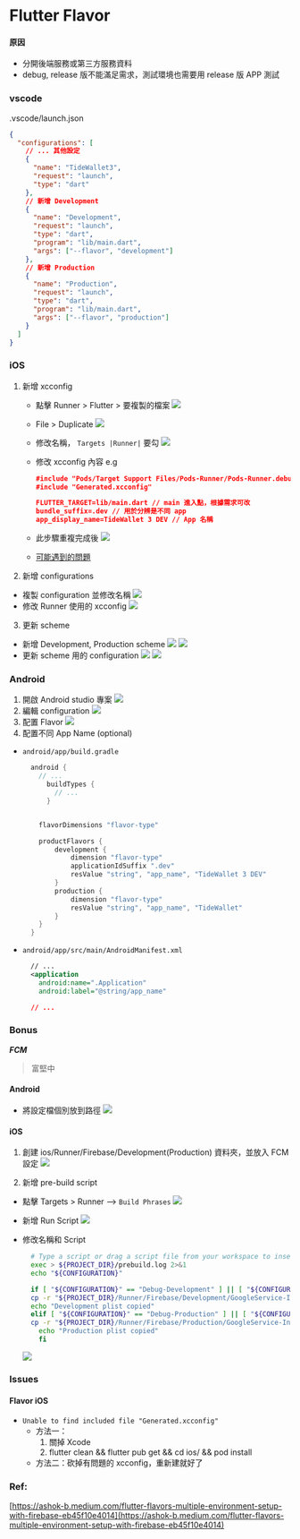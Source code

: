 # Flutter Flavor

#### 原因

- 分開後端服務或第三方服務資料
- debug, release 版不能滿足需求，測試環境也需要用 release 版 APP 測試

### vscode

.vscode/launch.json

```json
{
  "configurations": [
    // ... 其他設定
    {
      "name": "TideWallet3",
      "request": "launch",
      "type": "dart"
    },
    // 新增 Development
    {
      "name": "Development",
      "request": "launch",
      "type": "dart",
      "program": "lib/main.dart",
      "args": ["--flavor", "development"]
    },
    // 新增 Production
    {
      "name": "Production",
      "request": "launch",
      "type": "dart",
      "program": "lib/main.dart",
      "args": ["--flavor", "production"]
    }
  ]
}
```

### iOS

1.  新增 xcconfig

    - 點擊 Runner > Flutter > 要複製的檔案
      ![](../img/flutter/flavor/ios_1.png)

    - File > Duplicate
      ![](../img/flutter/flavor/ios_2.png)

    - 修改名稱， `Targets |Runner|` 要勾
      ![](../img/flutter/flavor/ios_3.png)

    - 修改 xcconfig 內容 e.g

      ```json
      #include "Pods/Target Support Files/Pods-Runner/Pods-Runner.debug.xcconfig"
      #include "Generated.xcconfig"

      FLUTTER_TARGET=lib/main.dart // main 進入點，根據需求可改
      bundle_suffix=.dev // 用於分辨是不同 app
      app_display_name=TideWallet 3 DEV // App 名稱
      ```

    * 此步驟重複完成後
      ![](../img/flutter/flavor/ios_4.png)

    * [可能遇到的問題](#Flavor%20iOS)

2.  新增 configurations

- 複製 configuration 並修改名稱
  ![](../img/flutter/flavor/ios_5.png)
- 修改 Runner 使用的 xcconfig
  ![](../img/flutter/flavor/ios_6.png)

3. 更新 scheme

- 新增 Development, Production scheme
  ![](../img/flutter/flavor/ios_7.png)
  ![](../img/flutter/flavor/ios_8.png)
- 更新 scheme 用的 configuration
  ![](../img/flutter/flavor/ios_9.png)
  ![](../img/flutter/flavor/ios_10.png)

### Android

1. 開啟 Android studio 專案
   ![](../img/flutter/flavor/android_1.png)
2. 編輯 configuration
   ![](../img/flutter/flavor/android_2.png)
3. 配置 Flavor
   ![](../img/flutter/flavor/android_3.png)
4. 配置不同 App Name (optional)

- `android/app/build.gradle`

  ```gradle
    android {
      // ...
        buildTypes {
          // ...
        }


      flavorDimensions "flavor-type"

      productFlavors {
          development {
              dimension "flavor-type"
              applicationIdSuffix ".dev"
              resValue "string", "app_name", "TideWallet 3 DEV"
          }
          production {
              dimension "flavor-type"
              resValue "string", "app_name", "TideWallet"
          }
      }
    }
  ```

- `android/app/src/main/AndroidManifest.xml`

  ```xml
    // ...
    <application
      android:name=".Application"
      android:label="@string/app_name"

    // ...
  ```

### Bonus

**_FCM_**

> 富堅中

#### Android

- 將設定檔個別放到路徑
  ![](../img/flutter/flavor/fcm_1.png)

#### iOS

1. 創建 ios/Runner/Firebase/Development(Production) 資料夾，並放入 FCM 設定
   ![](../img/flutter/flavor/fcm_2.png)

2. 新增 pre-build script

- 點擊 Targets > Runner --> `Build Phrases`
  ![](../img/flutter/flavor/fcm_3.png)
- 新增 Run Script
  ![](../img/flutter/flavor/fcm_4.png)
- 修改名稱和 Script

  ```sh
    # Type a script or drag a script file from your workspace to insert its path.
    exec > ${PROJECT_DIR}/prebuild.log 2>&1
    echo "${CONFIGURATION}"

    if [ "${CONFIGURATION}" == "Debug-Development" ] || [ "${CONFIGURATION}" == "Release-Development" ] || [ "${CONFIGURATION}" == "Debug" ]; then
    cp -r "${PROJECT_DIR}/Runner/Firebase/Development/GoogleService-Info.plist" "${PROJECT_DIR}/Runner/GoogleService-Info.plist"
    echo "Development plist copied"
    elif [ "${CONFIGURATION}" == "Debug-Production" ] || [ "${CONFIGURATION}" == "Release-Production" ] || [ "${CONFIGURATION}" == "Release" ]; then
    cp -r "${PROJECT_DIR}/Runner/Firebase/Production/GoogleService-Info.plist" "${PROJECT_DIR}/Runner/GoogleService-Info.plist"
      echo "Production plist copied"
      fi

  ```
  ![](../img/flutter/flavor/fcm_5.png)

### Issues

#### Flavor iOS

- `Unable to find included file "Generated.xcconfig"`
  - 方法一：
    1. 關掉 Xcode
    2. flutter clean && flutter pub get && cd ios/ && pod install
  - 方法二：砍掉有問題的 xcconfig，重新建就好了

### Ref:

[https://ashok-b.medium.com/flutter-flavors-multiple-environment-setup-with-firebase-eb45f10e4014](https://ashok-b.medium.com/flutter-flavors-multiple-environment-setup-with-firebase-eb45f10e4014)
